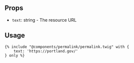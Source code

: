 ## Props

- `text`: string - The resource URL

## Usage

```twig
{% include "@components/permalink/permalink.twig" with {
    text: 'https://portland.gov/'
} only %}
```
